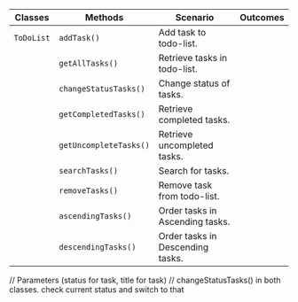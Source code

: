 | Classes    | Methods                | Scenario                         | Outcomes |
|------------|------------------------|----------------------------------|----------|
| `ToDoList` | `addTask()`            | Add task to todo-list.           |          |
|            | `getAllTasks()`        | Retrieve tasks in todo-list.     |          |
|            | `changeStatusTasks()`  | Change status of tasks.          |          |
|            | `getCompletedTasks()`  | Retrieve completed tasks.        |          |
|            | `getUncompleteTasks()` | Retrieve uncompleted tasks.      |          |
|            | `searchTasks()`        | Search for tasks.                |          |
|            | `removeTasks()`        | Remove task from todo-list.      |          |
|            | `ascendingTasks()`     | Order tasks in Ascending tasks.  |          |
|            | `descendingTasks()`    | Order tasks in Descending tasks. |          |

// Parameters (status for task, title for task)
// changeStatusTasks() in both classes. check current status and switch to that

